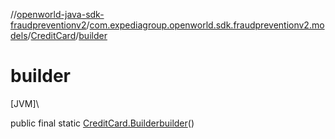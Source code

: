 //[openworld-java-sdk-fraudpreventionv2](../../../index.md)/[com.expediagroup.openworld.sdk.fraudpreventionv2.models](../index.md)/[CreditCard](index.md)/[builder](builder.md)

# builder

[JVM]\

public final static [CreditCard.Builder](-builder/index.md)[builder](builder.md)()
